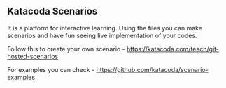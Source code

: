 ## Katacoda Scenarios
It is a platform for interactive learning. Using the files you can make scenarios and have fun seeing live implementation of your codes. 

Follow this to create your own scenario - https://katacoda.com/teach/git-hosted-scenarios

For examples you can check - https://github.com/katacoda/scenario-examples
